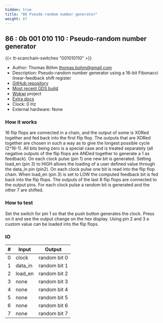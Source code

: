```yaml
---
hidden: true
title: "86 Pseudo-random number generator"
weight: 87
---
```


## 86 : 0b 001 010 110 : Pseudo-random number generator

{{< tt-scanchain-switches "001010110" >}}

* Author: Thomas Böhm <thomas.bohm@gmail.com>
* Description: Pseudo-random number generator using a 16-bit Fibonacci linear-feedback shift register
* [GitHub repository](https://github.com/tcptomato/tt02-submission-template)
* [Most recent GDS build](https://github.com/tcptomato/tt02-submission-template/actions/runs/3558078689)
* [Wokwi](https://wokwi.com/projects/341178154799333971) project
* [Extra docs](https://github.com/tcptomato/tinytapeout//blob/main/README.md)
* Clock: 0 Hz
* External hardware: None



### How it works

16 flip flops are connected in a chain, and the output of some is XORed together and fed back into the first flip flop. The outputs that are XORed together are chosen in such a way as to give the longest possible cycle (2^16-1). All bits being zero is a special case and is treated separately (all negative outputs of the flip flops are ANDed together to generate a 1 as feedback).
On each clock pulse (pin 1) one new bit is generated. Setting load_en (pin 3) to HIGH allows the loading of a user defined value through the data_in pin (pin2). On each clock pulse one bit is read into the flip flop chain. When load_en (pin 3) is set to LOW the computed feedback bit is fed back into the flip flops.
The outputs of the last 8 flip flops are connected to the output pins. For each clock pulse a random bit is generated and the other 7 are shifted. 

### How to test

Set the switch for pin 1 so that the push button generates the clock. Press on it and see the output change on the hex display.
Using pin 2 and 3 a custom value can be loaded into the flip flops. 

### IO

| # | Input        | Output       |
|---|--------------|--------------|
| 0 | clock  | random bit 0 |
| 1 | data_in  | random bit 1 |
| 2 | load_en  | random bit 2 |
| 3 | none  | random bit 3 |
| 4 | none  | random bit 4 |
| 5 | none  | random bit 5 |
| 6 | none  | random bit 6 |
| 7 | none  | random bit 7 |
